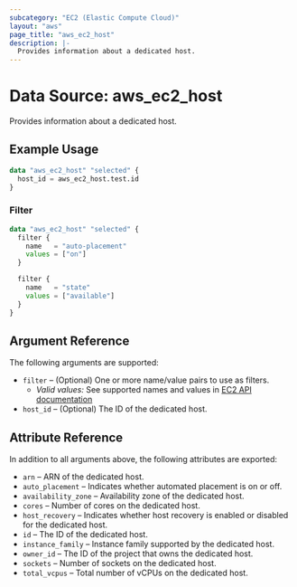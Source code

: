 ```yaml
---
subcategory: "EC2 (Elastic Compute Cloud)"
layout: "aws"
page_title: "aws_ec2_host"
description: |-
  Provides information about a dedicated host.
---
```


[describe-hosts]: https://docs.cloud.croc.ru/en/api/ec2/hosts/DescribeHosts.html

# Data Source: aws_ec2_host

Provides information about a dedicated host.

## Example Usage

```terraform
data "aws_ec2_host" "selected" {
  host_id = aws_ec2_host.test.id
}
```

### Filter

```terraform
data "aws_ec2_host" "selected" {
  filter {
    name   = "auto-placement"
    values = ["on"]
  }

  filter {
    name   = "state"
    values = ["available"]
  }
}
```

## Argument Reference

The following arguments are supported:

* `filter` – (Optional) One or more name/value pairs to use as filters.
    * _Valid values:_ See supported names and values in [EC2 API documentation][describe-hosts]
* `host_id` – (Optional) The ID of the dedicated host.

## Attribute Reference

In addition to all arguments above, the following attributes are exported:

* `arn` – ARN of the dedicated host.
* `auto_placement` – Indicates whether automated placement is on or off.
* `availability_zone` – Availability zone of the dedicated host.
* `cores` – Number of cores on the dedicated host.
* `host_recovery` – Indicates whether host recovery is enabled or disabled for the dedicated host.
* `id` – The ID of the dedicated host.
* `instance_family` – Instance family supported by the dedicated host.
* `owner_id` – The ID of the project that owns the dedicated host.
* `sockets` – Number of sockets on the dedicated host.
* `total_vcpus` – Total number of vCPUs on the dedicated host.
